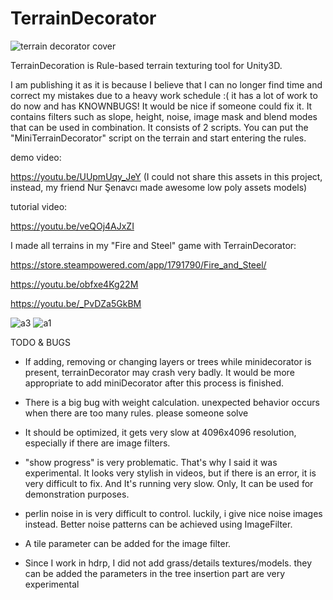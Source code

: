 # TerrainDecorator
![terrain decorator cover](https://user-images.githubusercontent.com/62556242/183722147-92a19c3e-9275-497b-9900-febe5d1e768e.jpg)


TerrainDecoration is Rule-based terrain texturing tool for Unity3D.

I am publishing it as it is because I believe that I can no longer find time and correct my mistakes due to a heavy work schedule :( it has a lot of work to do now and has KNOWNBUGS! It would be nice if someone could fix it.
It contains filters such as slope, height, noise, image mask and blend modes that can be used in combination. It consists of 2 scripts. You can put the "MiniTerrainDecorator" script on the terrain and start entering the rules.

demo video:

https://youtu.be/UUpmUqy_JeY  (I could not share this assets in this project,  instead,  my friend Nur Şenavcı made awesome low poly assets models)

tutorial video:

https://youtu.be/veQOj4AJxZI

I made all terrains in my "Fire and Steel" game with TerrainDecorator:

https://store.steampowered.com/app/1791790/Fire_and_Steel/

https://youtu.be/obfxe4Kg22M 

https://youtu.be/_PvDZa5GkBM

![a3](https://user-images.githubusercontent.com/62556242/183845214-f10f869a-0d4c-4f40-a781-746619afde37.png)
![a1](https://user-images.githubusercontent.com/62556242/183845260-e47474f6-c32f-43f3-852e-939126bb7b8c.png)


TODO & BUGS

- If adding, removing or changing layers or trees while minidecorator is present, terrainDecorator may crash very badly. It would be more appropriate to add miniDecorator after this process is finished.

- There is a big bug with weight calculation. unexpected behavior occurs when there are too many rules. please someone solve

- It should be optimized, it gets very slow at 4096x4096 resolution, especially if there are image filters.

- "show progress" is very problematic. That's why I said it was experimental. It looks very stylish in videos, but if there is an error, it is very difficult to fix. And It's running very slow. Only, It can be used for demonstration purposes.

- perlin noise in is very difficult to control. luckily, i give nice noise images instead. Better noise patterns can be achieved using ImageFilter.

- A tile parameter can be added for the image filter.

- Since I work in hdrp, I did not add grass/details textures/models. they can be added the parameters in the tree insertion part are very experimental


